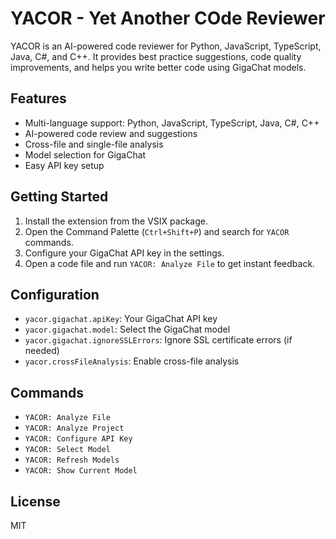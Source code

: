 # YACOR - Yet Another COde Reviewer

YACOR is an AI-powered code reviewer for Python, JavaScript, TypeScript, Java, C#, and C++. It provides best practice suggestions, code quality improvements, and helps you write better code using GigaChat models.

## Features
- Multi-language support: Python, JavaScript, TypeScript, Java, C#, C++
- AI-powered code review and suggestions
- Cross-file and single-file analysis
- Model selection for GigaChat
- Easy API key setup

## Getting Started
1. Install the extension from the VSIX package.
2. Open the Command Palette (`Ctrl+Shift+P`) and search for `YACOR` commands.
3. Configure your GigaChat API key in the settings.
4. Open a code file and run `YACOR: Analyze File` to get instant feedback.

## Configuration
- `yacor.gigachat.apiKey`: Your GigaChat API key
- `yacor.gigachat.model`: Select the GigaChat model
- `yacor.gigachat.ignoreSSLErrors`: Ignore SSL certificate errors (if needed)
- `yacor.crossFileAnalysis`: Enable cross-file analysis

## Commands
- `YACOR: Analyze File`
- `YACOR: Analyze Project`
- `YACOR: Configure API Key`
- `YACOR: Select Model`
- `YACOR: Refresh Models`
- `YACOR: Show Current Model`

## License
MIT 